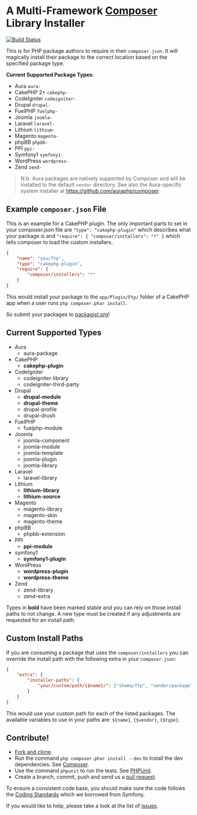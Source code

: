 # A Multi-Framework [Composer](http://getcomposer.org) Library Installer

[![Build Status](https://secure.travis-ci.org/composer/installers.png)](http://travis-ci.org/composer/installers)

This is for PHP package authors to require in their `composer.json`. It will
magically install their package to the correct location based on the specified
package type.

**Current Supported Package Types**:

* Aura         `aura-`
* CakePHP 2+   `cakephp-`
* CodeIgniter  `codeigniter-`
* Drupal       `drupal-`
* FuelPHP      `fuelphp-`
* Joomla       `joomla-`
* Laravel      `laravel-`
* Lithium      `lithium-`
* Magento      `magento-`
* phpBB        `phpbb-`
* PPI          `ppi-`
* Symfony1     `symfony1-`
* WordPress    `wordpress-`
* Zend         `zend-`

> N.b. Aura packages are natively supported by Composer and will be
> installed to the default `vendor` directory. See also the Aura-specific
> system installer at <https://github.com/auraphp/composer>.


## Example `composer.json` File

This is an example for a CakePHP plugin. The only important parts to set in your
composer.json file are `"type": "cakephp-plugin"` which describes what your
package is and `"require": { "composer/installers": "*" }` which tells composer
to load the custom installers.

``` json
{
    "name": "you/ftp",
    "type": "cakephp-plugin",
    "require": {
        "composer/installers": "*"
    }
}
```

This would install your package to the `app/Plugin/Ftp/` folder of a CakePHP app
when a user runs `php composer.phar install`.

So submit your packages to [packagist.org](http://packagist.org)!

## Current Supported Types

* Aura
    * aura-package
* CakePHP
    * **cakephp-plugin**
* CodeIgniter
    * codeigniter-library
    * codeigniter-third-party
* Drupal
    * **drupal-module**
    * **drupal-theme**
    * drupal-profile
    * drupal-drush
* FuelPHP
    * fuelphp-module
* Joomla
    * joomla-component
    * joomla-module
    * joomla-template
    * joomla-plugin
    * joomla-library
* Laravel
    * laravel-library
* Lithium
    * **lithium-library**
    * **lithium-source**
* Magento
    * magento-library
    * magento-skin
    * magento-theme
* phpBB
    * phpbb-extension
* PPI
    * **ppi-module**
* symfony1
    * **symfony1-plugin**
* WordPress
    * **wordpress-plugin**
    * **wordpress-theme**
* Zend
    * zend-library
    * zend-extra

Types in **bold** have been marked stable and you can rely on those install
paths to not change. A new type must be created if any adjustments are
requested for an install path.

## Custom Install Paths

If you are consuming a package that uses the `composer/installers` you can
override the install path with the following extra in your `composer.json`:

``` json
{
    "extra": {
        "installer-paths": {
            "your/custom/path/{$name}/": ["shama/ftp", "vendor/package"]
        }
    }
}
```

This would use your custom path for each of the listed packages. The available
variables to use in your paths are: `${name}`, `{$vendor}`, `{$type}`.

## Contribute!

* [Fork and clone](https://help.github.com/articles/fork-a-repo).
* Run the command `php composer.phar install --dev` to install the dev
  dependencies. See [Composer](https://github.com/composer/composer#installation--usage).
* Use the command `phpunit` to run the tests. See [PHPUnit](http://phpunit.de).
* Create a branch, commit, push and send us a
  [pull request](https://help.github.com/articles/using-pull-requests).

To ensure a consistent code base, you should make sure the code follows the
[Coding Standards](http://symfony.com/doc/2.0/contributing/code/standards.html)
which we borrowed from Symfony.

If you would like to help, please take a look at the list of
[issues](https://github.com/composer/installers/issues).

